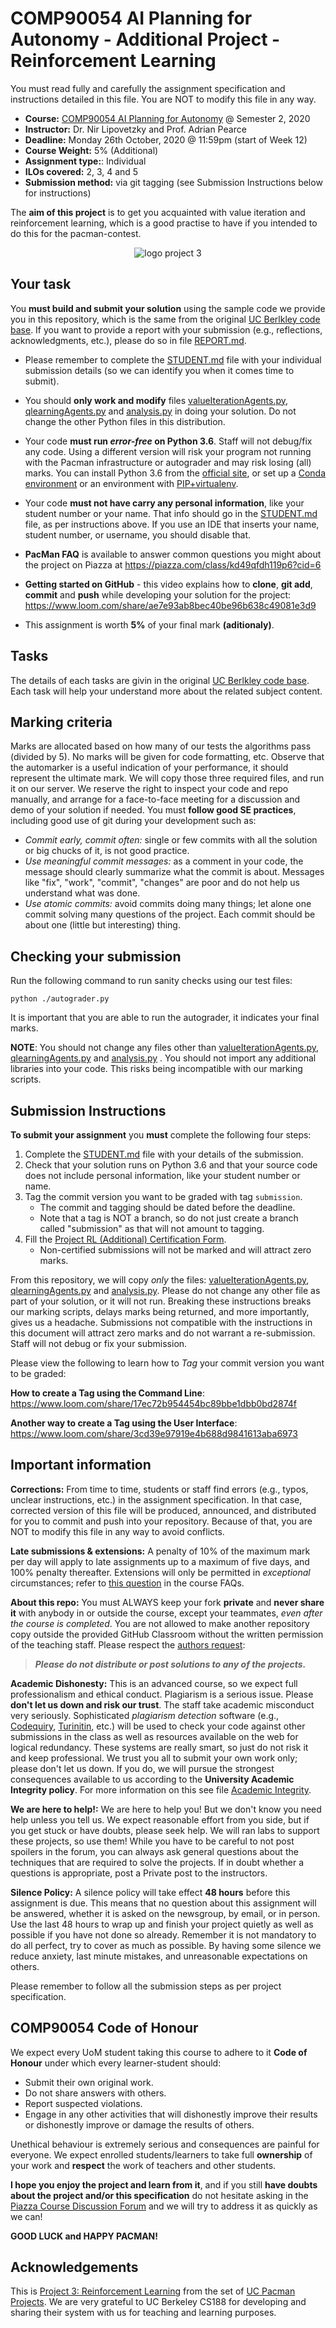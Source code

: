 # COMP90054 AI Planning for Autonomy - Additional Project - Reinforcement Learning 

You must read fully and carefully the assignment specification and instructions detailed in this file. You are NOT to modify this file in any way.

* **Course:** [COMP90054 AI Planning for Autonomy](https://handbook.unimelb.edu.au/subjects/comp90054) @ Semester 2, 2020
* **Instructor:** Dr. Nir Lipovetzky and Prof. Adrian Pearce
* **Deadline:** Monday 26th October, 2020 @ 11:59pm (start of Week 12)
* **Course Weight:** 5% (Additional)
* **Assignment type:**: Individual
* **ILOs covered:**  2, 3, 4 and 5
* **Submission method:** via git tagging (see Submission Instructions below for instructions)

The **aim of this project** is to get you acquainted with value iteration and reinforcement learning, which is a good practise to have if you intended to do this for the pacman-contest.

 <p align="center"> 
    <img src="logo-p3.png" alt="logo project 3">
 </p>

## Your task

You **must build and submit your solution** using the sample code we provide you in this repository, which is the same from the original [UC Berlkley code base](https://inst.eecs.berkeley.edu/~cs188/su20/project3/). If you want to provide a report with your submission (e.g., reflections, acknowledgments, etc.), please do so in file [REPORT.md](REPORT.md).

* Please remember to complete the [STUDENT.md](STUDENT.md) file with your individual submission details (so we can identify you when it comes time to submit). 

* You should **only work and modify** files [valueIterationAgents.py](valueIterationAgents.py), [qlearningAgents.py](qlearningAgents.py) and [analysis.py](analysis.py) in doing your solution. Do not change the other Python files in this distribution.

* Your code **must run _error-free_ on Python 3.6**. Staff will not debug/fix any code. Using a different version will risk your program not running with the Pacman infrastructure or autograder and may risk losing (all) marks. You can install Python 3.6 from the [official site](https://www.python.org/dev/peps/pep-0494/), or set up a [Conda environment](https://www.freecodecamp.org/news/why-you-need-python-environments-and-how-to-manage-them-with-conda-85f155f4353c/) or an environment with [PIP+virtualenv](https://uoa-eresearch.github.io/eresearch-cookbook/recipe/2014/11/26/python-virtual-env/). 

* Your code **must not have carry any personal information**, like your student number or your name. That info should go in the [STUDENT.md](STUDENT.md) file, as per instructions above. If you use an IDE that inserts your name, student number, or username, you should disable that.

* **PacMan FAQ** is available to answer common questions you might about the project on Piazza at https://piazza.com/class/kd49qfdh119p6?cid=6

* **Getting started on GitHub** - this video explains how to **clone**, **git add**, **commit** and **push** while developing your solution for the project:
https://www.loom.com/share/ae7e93ab8bec40be96b638c49081e3d9

* This assignment is worth **5%** of your final mark **(aditionaly)**.

## Tasks
The details of each tasks are givin in the original [UC Berlkley code base](https://inst.eecs.berkeley.edu/~cs188/su20/project3/). Each task will help your understand more about the related subject content. 

## Marking criteria

Marks are allocated based on how many of our tests the algorithms pass (divided by 5). No marks will be given for code formatting, etc. Observe that the automarker is a useful indication of your performance, it should represent the ultimate mark. We will copy those three required files, and run it on our server. We reserve the right to inspect your code and repo manually, and arrange for a face-to-face meeting for a discussion and demo of your solution if needed.  You must **follow good SE practices**, including good use of git during your development such as:

* _Commit early, commit often:_ single or few commits with all the solution or big chucks of it, is not good practice.
* _Use meaningful commit messages:_ as a comment in your code, the message should clearly summarize what the commit is about. Messages like "fix", "work", "commit", "changes" are poor and do not help us understand what was done.
* _Use atomic commits:_ avoid commits doing many things; let alone one commit solving many questions of the project. Each commit should be about one (little but interesting) thing. 

## Checking your submission

Run the following command to run sanity checks using our test files:

```
python ./autograder.py
```

It is important that you are able to run the autograder, it indicates your final marks.

**NOTE**: You should not change any files other than [valueIterationAgents.py](valueIterationAgents.py), [qlearningAgents.py](qlearningAgents.py) and [analysis.py](analysis.py) . You should not import any additional libraries into your code. This risks being incompatible with our marking scripts.



## Submission Instructions


**To submit your assignment** you **must** complete the following four steps:

1. Complete the [STUDENT.md](STUDENT.md) file with your details of the submission.
2. Check that your solution runs on Python 3.6 and that your source code does not include personal information, like your student number or name. 
3. Tag the commit version you want to be graded with tag `submission`. 
    * The commit and tagging should be dated before the deadline.
    * Note that a tag is NOT a branch, so do not just create a branch called "submission" as that will not amount to tagging.
4. Fill the [Project RL (Additional) Certification Form](https://forms.gle/gjK7hGM5HLdwTwzQ6).
    * Non-certified submissions will not be marked and will attract zero marks.
    


From this repository, we will copy *only* the files: [valueIterationAgents.py](valueIterationAgents.py), [qlearningAgents.py](qlearningAgents.py) and [analysis.py](analysis.py). Please do not change any other file as part of your solution, or it will not run. Breaking these instructions breaks our marking scripts, delays marks being returned, and more importantly, gives us a headache. Submissions not compatible with the instructions in this document will attract zero marks and do not warrant a re-submission. Staff will not debug or fix your submission.

Please view the following to learn how to *Tag* your commit version you want to be graded:

**How to create a Tag using the Command Line**:
https://www.loom.com/share/17ec72b954454bc89bbe1dbb0bd2874f

**Another way to create a Tag using the User Interface**:
https://www.loom.com/share/3cd39e97919e4b688d9841613aba6973

## Important information

**Corrections:** From time to time, students or staff find errors (e.g., typos, unclear instructions, etc.) in the assignment specification. In that case, corrected version of this file will be produced, announced, and distributed for you to commit and push into your repository.  Because of that, you are NOT to modify this file in any way to avoid conflicts.

**Late submissions & extensions:** A penalty of 10% of the maximum mark per day will apply to late assignments up to a maximum of five days, and 100% penalty thereafter. Extensions will only be permitted in _exceptional_ circumstances; refer to [this question](https://docs.google.com/document/d/17YdTmDC54WHq0uZ-2UX3U8ESwULyBDJSD4SjKCrPXlA/edit?usp=sharing) in the course FAQs. 

**About this repo:** You must ALWAYS keep your fork **private** and **never share it** with anybody in or outside the course, except your teammates, _even after the course is completed_. You are not allowed to make another repository copy outside the provided GitHub Classroom without the written permission of the teaching staff. Please respect the [authors request](http://ai.berkeley.edu/project_instructions.html): 

> **_Please do not distribute or post solutions to any of the projects._**

**Academic Dishonesty:** This is an advanced course, so we expect full professionalism and ethical conduct.  Plagiarism is a serious issue. Please **don't let us down and risk our trust**. The staff take academic misconduct very seriously. Sophisticated _plagiarism detection_ software (e.g., [Codequiry](https://codequiry.com/), [Turinitin](https://www.turnitin.com/), etc.) will be used to check your code against other submissions in the class as well as resources available on the web for logical redundancy. These systems are really smart, so just do not risk it and keep professional. We trust you all to submit your own work only; please don't let us down. If you do, we will pursue the strongest consequences available to us according to the **University Academic Integrity policy**. For more information on this see file [Academic Integrity](ACADEMIC_INTEGRITY.md).

**We are here to help!:** We are here to help you! But we don't know you need help unless you tell us. We expect reasonable effort from you side, but if you get stuck or have doubts, please seek help. We will ran labs to support these projects, so use them! While you have to be careful to not post spoilers in the forum, you can always ask general questions about the techniques that are required to solve the projects. If in doubt whether a questions is appropriate, post a Private post to the instructors.

**Silence Policy:** A silence policy will take effect **48 hours** before this assignment is due. This means that no question about this assignment will be answered, whether it is asked on the newsgroup, by email, or in person. Use the last 48 hours to wrap up and finish your project quietly as well as possible if you have not done so already. Remember it is not mandatory to do all perfect, try to cover as much as possible. By having some silence we reduce anxiety, last minute mistakes, and unreasonable expectations on others. 

Please remember to follow all the submission steps as per project specification.

## COMP90054 Code of Honour

We expect every UoM student taking this course to adhere to it **Code of Honour** under which every learner-student should:

* Submit their own original work.
* Do not share answers with others.
* Report suspected violations.
* Engage in any other activities that will dishonestly improve their results or dishonestly improve or damage the results of others.

Unethical behaviour is extremely serious and consequences are painful for everyone. We expect enrolled students/learners to take full **ownership** of your work and **respect** the work of teachers and other students.


**I hope you enjoy the project and learn from it**, and if you still **have doubts about the project and/or this specification** do not hesitate asking in the [Piazza Course Discussion Forum](https://piazza.com/unimelb.edu.au/fall2020/comp90054/home) and we will try to address it as quickly as we can!

**GOOD LUCK and HAPPY PACMAN!**

## Acknowledgements

This is [Project 3: Reinforcement Learning](https://inst.eecs.berkeley.edu/~cs188/su20/project3/) from the set of [UC Pacman Projects](https://inst.eecs.berkeley.edu/~cs188/su20/projects/#projects-overview).  We are very grateful to UC Berkeley CS188 for developing and sharing their system with us for teaching and learning purposes.
